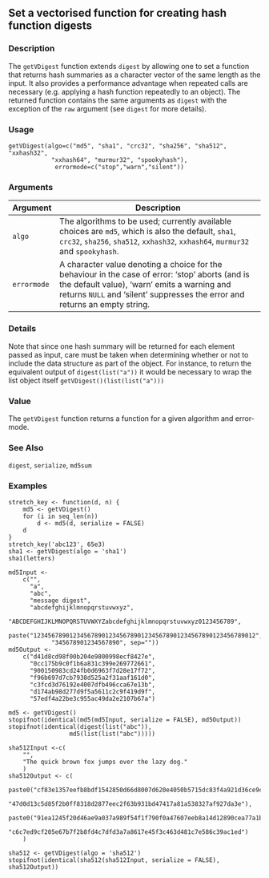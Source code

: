 Set a vectorised function for creating hash function digests
------------------------------------------------------------

### Description

The `getVDigest` function extends `digest` by allowing one to set a
function that returns hash summaries as a character vector of the same
length as the input. It also provides a performance advantage when
repeated calls are necessary (e.g. applying a hash function repeatedly
to an object). The returned function contains the same arguments as
`digest` with the exception of the `raw` argument (see `digest` for more
details).

### Usage

    getVDigest(algo=c("md5", "sha1", "crc32", "sha256", "sha512", "xxhash32",
                "xxhash64", "murmur32", "spookyhash"),
                 errormode=c("stop","warn","silent"))

### Arguments

| Argument    | Description                                                                                                                                                                                                                    |
|-------------|--------------------------------------------------------------------------------------------------------------------------------------------------------------------------------------------------------------------------------|
| `algo`      | The algorithms to be used; currently available choices are `md5`, which is also the default, `sha1`, `crc32`, `sha256`, `sha512`, `xxhash32`, `xxhash64`, `murmur32` and `spookyhash`.                                         |
| `errormode` | A character value denoting a choice for the behaviour in the case of error: ‘stop’ aborts (and is the default value), ‘warn’ emits a warning and returns `NULL` and ‘silent’ suppresses the error and returns an empty string. |

### Details

Note that since one hash summary will be returned for each element
passed as input, care must be taken when determining whether or not to
include the data structure as part of the object. For instance, to
return the equivalent output of `digest(list("a"))` it would be
necessary to wrap the list object itself `getVDigest()(list(list("a")))`

### Value

The `getVDigest` function returns a function for a given algorithm and
error-mode.

### See Also

`digest`, `serialize`, `md5sum`

### Examples

    stretch_key <- function(d, n) {
        md5 <- getVDigest()
        for (i in seq_len(n))
            d <- md5(d, serialize = FALSE)
        d
    }
    stretch_key('abc123', 65e3)
    sha1 <- getVDigest(algo = 'sha1')
    sha1(letters)

    md5Input <-
        c("",
          "a",
          "abc",
          "message digest",
          "abcdefghijklmnopqrstuvwxyz",
          "ABCDEFGHIJKLMNOPQRSTUVWXYZabcdefghijklmnopqrstuvwxyz0123456789",
          paste("12345678901234567890123456789012345678901234567890123456789012",
                "345678901234567890", sep=""))
    md5Output <-
        c("d41d8cd98f00b204e9800998ecf8427e",
          "0cc175b9c0f1b6a831c399e269772661",
          "900150983cd24fb0d6963f7d28e17f72",
          "f96b697d7cb7938d525a2f31aaf161d0",
          "c3fcd3d76192e4007dfb496cca67e13b",
          "d174ab98d277d9f5a5611c2c9f419d9f",
          "57edf4a22be3c955ac49da2e2107b67a")

    md5 <- getVDigest()
    stopifnot(identical(md5(md5Input, serialize = FALSE), md5Output))
    stopifnot(identical(digest(list("abc")),
                     md5(list(list("abc")))))

    sha512Input <-c(
        "",
        "The quick brown fox jumps over the lazy dog."
        )
    sha512Output <- c(
        paste0("cf83e1357eefb8bdf1542850d66d8007d620e4050b5715dc83f4a921d36ce9ce",
               "47d0d13c5d85f2b0ff8318d2877eec2f63b931bd47417a81a538327af927da3e"),
        paste0("91ea1245f20d46ae9a037a989f54f1f790f0a47607eeb8a14d12890cea77a1bb",
               "c6c7ed9cf205e67b7f2b8fd4c7dfd3a7a8617e45f3c463d481c7e586c39ac1ed")
        )

    sha512 <- getVDigest(algo = 'sha512')
    stopifnot(identical(sha512(sha512Input, serialize = FALSE), sha512Output))
